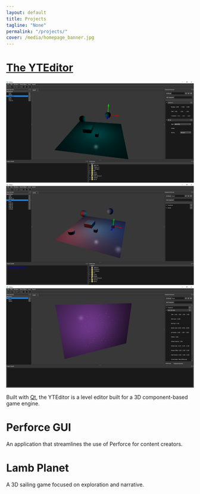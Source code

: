 ```yaml
---
layout: default
title: Projects
tagline: "None"
permalink: "/projects/"
cover: /media/homepage_banner.jpg
---
```


<h1 font-size="28px" margin-bottom="8px" margin-top="30px" align="left">
    <a href="http://www.nickammann.com/_pages/projects/yteditor.html">
        The YTEditor
    </a>
</h1>

<center>
    <img class="imageSlide" src="/media/yteditor_scene_blue.png">
    <img class="imageSlide" src="/media/yteditor_scene_mixed.png">
    <img class="imageSlide" src="/media/yteditor_particles.png">
</center>

<script>
    var slideIndex = 1;
    carousel();

    function carousel() {
        var i;
        var x = document.getElementsByClassName("imageSlide");
        for (i = 0; i < x.length; i++) {
            x[i].style.display = "none";
        }
        slideIndex++;
        if (slideIndex > x.length) { slideIndex = 1 }
        x[slideIndex - 1].style.display = "block";
        setTimeout(carousel, 2000); // Change image every 2 seconds
    }
</script>

<p>Built with <a href="https://www.qt.io/">Qt</a>, the YTEditor is a level editor built for a 3D component-based game engine.</p>


<h1 font-size="28px" margin-bottom="8px" margin-top="130px" align="left">Perforce GUI</h1>
<p>An application that streamlines the use of Perforce for content creators.</p>

<h1 font-size="28px" margin-bottom="8px" margin-top="130px" align="left">Lamb Planet</h1>
<p>A 3D sailing game focused on exploration and narrative.</p>

<!-- please do not remove this line -->
<div style='display:none;'>
<a href='http://www.commercekitchen.com'>ipsum generator</a>
</div>
<!-- end whedon ipsum code -->